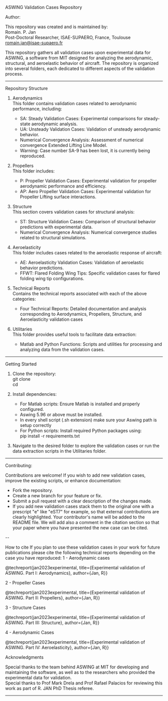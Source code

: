 ASWING Validation Cases Repository  

Author:  

This repository was created and is maintained by:  
Romain. P. Jan  
Post-Doctoral Researcher, ISAE-SUPAERO, France, Toulouse  
romain.jan@isae-supaero.fr 


This repository gathers all validation cases upon 
experimental data for ASWING, a software from MIT 
designed for analyzing the aerodynamic, structural, 
and aeroelastic behavior of aircraft. The repository 
is organized into several folders, each dedicated to 
different aspects of the validation process.  

---

Repository Structure  

1. Aerodynamics  
   This folder contains validation cases related to 
   aerodynamic performance, including:  
   - SA: Steady Validation Cases: Experimental comparisons 
     for steady-state aerodynamic analysis.  
   - UA: Unsteady Validation Cases: Validation of unsteady 
     aerodynamic behavior.  
   - Numerical Convergence Analysis: Assessment of 
     numerical convergence Extended Lifting Line Model.  
   - Warning: Case number SA-9 has been lost, it is currently 
              being reproduced. 

2. Propellers  
   This folder includes:  
   - P: Propeller Validation Cases: Experimental validation 
     for propeller aerodynamic performance and efficiency.  
   - AP: Aero Propeller Validation Cases: Experimental validation 
     for Propeller Lifting surface interactions.

3. Structure  
   This section covers validation cases for structural 
   analysis:  
   - ST: Structure Validation Cases: Comparison of structural 
     behavior predictions with experimental data.  
   - Numerical Convergence Analysis: Numerical convergence 
     studies related to structural simulations.  

4. Aeroelasticity  
   This folder includes cases related to the aeroelastic 
   response of aircraft:  
   - AE: Aeroelasticity Validation Cases: Validation of 
     aeroelastic behavior predictions.  
   - FFWT: Flared Folding Wing Tips: Specific validation cases 
     for flared folding wing tip configurations.  

5. Technical Reports  
   Contains the technical reports associated with each 
   of the above categories:  
   - Four Technical Reports: Detailed documentation and 
     analysis corresponding to Aerodynamics, Propellers, 
     Structure, and Aeroelasticity validation cases  

6. Utilitaries  
   This folder provides useful tools to facilitate data 
   extraction:  
   - Matlab and Python Functions: Scripts and utilities 
     for processing and analyzing data from the validation 
     cases.  

---

Getting Started  

1. Clone the repository:  
      git clone <repository-url>  
      cd <repository-folder>  

2. Install dependencies:  
   - For Matlab scripts: Ensure Matlab is installed and 
     properly configured.  
   - Aswing 5.96 or above must be installed.
   - In every shell script (.sh extension) make sure your Aswing path is 
     setup correctly 
   - For Python scripts: Install required Python packages 
     using:  
     pip install -r requirements.txt  

3. Navigate to the desired folder to explore the validation 
   cases or run the data extraction scripts in the Utilitaries 
   folder.  

---

Contributing:  

Contributions are welcome! If you wish to add new validation 
cases, improve the existing scripts, or enhance documentation:  
- Fork the repository.  
- Create a new branch for your feature or fix.  
- Submit a pull request with a clear description of the changes 
  made. 
- If you add new validation cases stack them to the original one with a 
prescript "e" like "eST7" for example, so that external contributions are 
clearly highlighted. Your contributor's name will be added to the 
README file. We will add also a comment in the citation section so that 
your paper where you have presented the new case can be cited. 

--

How to cite
If you plan to use these validation cases in your work for future 
publications please cite the following technical reports depending on the
case you have reproduced:
1 - Aerodynamic cases

@techreport{jan2023experimental,
  title={Experimental validation of ASWING. Part I: Aerodynamics},
  author={Jan, R}} 

2 - Propeller Cases

@techreport{jan2023experimental,
  title={Experimental validation of ASWING. Part II: Propellers},
  author={Jan, R}}

3 - Structure Cases

@techreport{jan2023experimental,
  title={Experimental validation of ASWING. Part III: Structure},
  author={Jan, R}}

4 - Aerodynamic Cases

@techreport{jan2023experimental,
  title={Experimental validation of ASWING. Part IV: Aeroelasticity},
  author={Jan, R}}


Acknowledgments  

Special thanks to the team behind ASWING at MIT for developing 
and maintaining the software, as well as to the researchers who 
provided the experimental data for validation.  
Special thanks to Prof Mark Drela and Prof Rafael Palacios for reviewing
this work as part of R. JAN PhD Thesis referee. 

---


